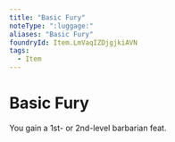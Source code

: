 ```yaml
---
title: "Basic Fury"
noteType: ":luggage:"
aliases: "Basic Fury"
foundryId: Item.LmVaqIZDjgjkiAVN
tags:
  - Item
---
```


# Basic Fury

You gain a 1st- or 2nd-level barbarian feat.
